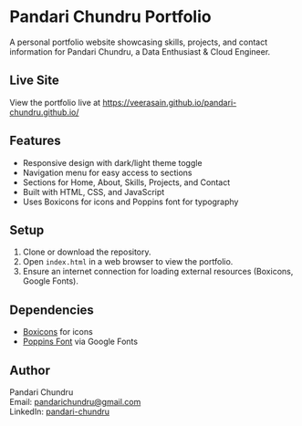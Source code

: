 # Pandari Chundru Portfolio

A personal portfolio website showcasing skills, projects, and contact information for Pandari Chundru, a Data Enthusiast & Cloud Engineer.

## Live Site
View the portfolio live at https://veerasain.github.io/pandari-chundru.github.io/

## Features
- Responsive design with dark/light theme toggle
- Navigation menu for easy access to sections
- Sections for Home, About, Skills, Projects, and Contact
- Built with HTML, CSS, and JavaScript
- Uses Boxicons for icons and Poppins font for typography

## Setup
1. Clone or download the repository.
2. Open `index.html` in a web browser to view the portfolio.
3. Ensure an internet connection for loading external resources (Boxicons, Google Fonts).

## Dependencies
- [Boxicons](https://boxicons.com/) for icons
- [Poppins Font](https://fonts.google.com/specimen/Poppins) via Google Fonts

## Author
Pandari Chundru  
Email: pandarichundru@gmail.com  
LinkedIn: [pandari-chundru](https://www.linkedin.com/in/pandari-chundru-200bb2205)
